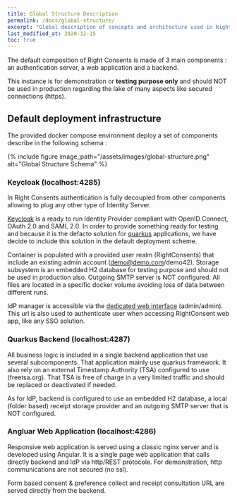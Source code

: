 ```yaml
---
title: Global Structure Description
permalink: /docs/global-structure/
excerpt: "Global description of concepts and architecture used in Right Consent"
last_modified_at: 2020-12-15
toc: true
---
```


The default composition of Right Consents is made of 3 main components : an authentication server, a web application and a backend. 

This instance is for demonstration or **testing purpose only** and should NOT be used in production regarding the lake of many aspects like secured connections (https).

## Default deployment infrastructure

The provided docker compose environment deploy a set of components describe in the following schema : 

{% include figure image_path="/assets/images/global-structure.png" alt="Global Structure Schema" %}

### Keycloak (localhost:4285)

In Right Consents authentication is fully decoupled from other components allowing to plug any other type of Identity Server.

[Keycloak](https://www.keycloak.org/) is a ready to run Identity Provider compliant with OpenID Connect, OAuth 2.0 and SAML 2.0. In order to provide something ready for testing and because it is the defacto solution for [quarkus](https://quarkus.io) applications, we have decide to include this solution in the default deployment scheme.

Container is populated with a provided user realm (RightConsents) that include an existing admin account (demo@demo.com/demo42). Storage subsystem is an embedded H2 database for testing purpose and should not be used in production also. Outgoing SMTP server is NOT configured. All files are located in a specific docker volume avoiding loss of data between different runs.

IdP manager is accessible via the [dedicated web interface](http://localhost:4285/auth) (admin/admin). This url is also used to authenticate user when accessing RightConsent web app, like any SSO solution.


### Quarkus Backend (localhost:4287)

All business logic is included in a single backend application that use several subcomponents. That application mainly use quarkus framework. It also rely on an external Timestamp Authority (TSA) configured to use (freetsa.org). That TSA is free of charge in a very limited traffic and should be replaced or deactivated if needed. 

As for IdP, backend is configured to use an embedded H2 database, a local (folder based) receipt storage provider and an outgoing SMTP server that is NOT configured.

### Angluar Web Application (localhost:4286)

Responsive web application is served using a classic nginx server and is developed using Angular. It is a single page web application that calls directly backend and IdP via http/REST protocole. For demonstration, http communications are not secured (no ssl).

Form based consent & preference collect and receipt consultation URL are served directly from the backend.





